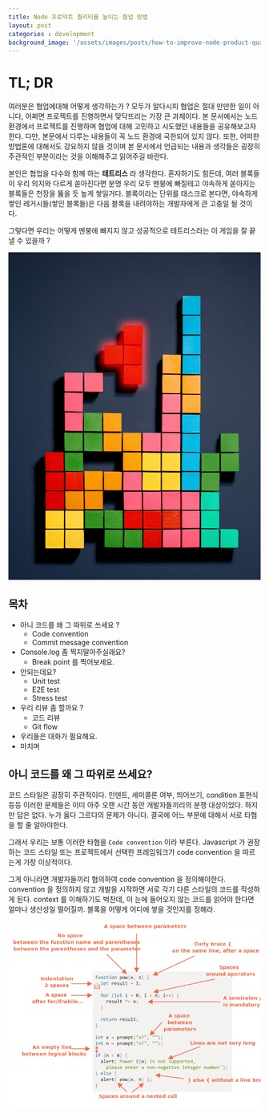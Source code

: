 ```yaml
---
title: Node 프로덕트 퀄리티를 높이는 협업 방법
layout: post
categories : development
background_image: '/assets/images/posts/how-to-improve-node-product-quality/tetris-same-thing.jpg'
---
```


# TL; DR

여러분은 협업에대해 어떻게 생각하는가 ?
모두가 알다시피 협업은 절대 만만한 일이 아니다, 어쩌면 프로젝트를 진행하면서 맞닥뜨리는 가장 큰 과제이다.
본 문서에서는 노드 환경에서 프로젝트를 진행하며 협업에 대해 고민하고 시도했던 내용들을 공유해보고자한다.
다만, 본문에서 다루는 내용들이 꼭 노드 환경에 국한되어 있지 않다.
또한, 어떠한 방법론에 대해서도 강요하지 않을 것이며 본 문서에서 언급되는 내용과 생각들은 굉장히 주관적인 부분이라는 것을 이해해주고 읽어주길 바란다.

본인은 협업을 다수와 함께 하는 **테트리스** 라 생각한다.
혼자하기도 힘든데, 여러 블록들이 우리 의지와 다르게 쏟아진다면 분명 우리 모두 멘붕에 빠질테고 야속하게 쏟아지는 블록들은 천장을 뚫을 듯 높게 쌓일거다.
블록이라는 단위를 태스크로 본다면, 야속하게 쌓인 레거시들(쌓인 블록들)은 다음 블록을 내려야하는 개발자에게 큰 고충일 될 것이다.

그렇다면 우리는 어떻게 멘붕에 빠지지 않고 성공적으로 테트리스라는 이 게임을 잘 끝낼 수 있을까 ?

![](/assets/images/posts/how-to-improve-node-product-quality/tetris-same-thing.jpg)

## 목차
- 아니 코드를 왜 그 따위로 쓰세요 ?
  - Code convention
  - Commit message convention
- Console.log 좀 찍지말아주실래요?
  - Break point 를 찍어보세요.
- 안되는데요?
  - Unit test
  - E2E test
  - Stress test
- 우리 리뷰 좀 할까요 ?
  - 코드 리뷰
  - Git flow
- 우리들은 대화가 필요해요.
- 마치며


## 아니 코드를 왜 그 따위로 쓰세요?

코드 스타일은 굉장히 주관적이다. 
인덴트, 세미콜론 여부, 띄어쓰기, condition 표현식 등등 이러한 문제들은 이미 아주 오랜 시간 동안 개발자들끼리의 분쟁 대상이었다.
하지만 답은 없다. 누가 옳다 그르다의 문제가 아니다. 결국에 어느 부분에 대해서 서로 타협을 할 줄 알아야한다.

그래서 우리는 보통 이러한 타협을 `Code convention` 이라 부른다.
Javascript 가 권장하는 코드 스타일 또는 프로젝트에서 선택한 프레임워크가 code convention 을 따르는게 가장 이상적이다.

그게 아니라면 개발자들끼리 협의하여 code convention 을 정의해야한다.
convention 을 정의하지 않고 개발을 시작하면 서로 각기 다른 스타일의 코드를 작성하게 된다.
context 를 이해하기도 벅찬데, 이 눈에 들어오지 않는 코드를 읽어야 한다면 얼마나 생산성일 떨어질까.
블록을 어떻게 어디에 쌓을 것인지를 정해라.

![](/assets/images/posts/how-to-improve-node-product-quality/code-style.png)
